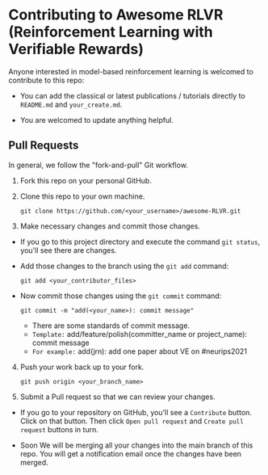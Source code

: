 # Contributing to Awesome RLVR (Reinforcement Learning with Verifiable Rewards)

Anyone interested in model-based reinforcement learning is welcomed to contribute to this repo:

- You can add the classical or latest publications / tutorials directly to `README.md` and `your_create.md`.

- You are welcomed to update anything helpful.


## Pull Requests

In general, we follow the "fork-and-pull" Git workflow.

1. Fork this repo on your personal GitHub.

2. Clone this repo to your own machine.
    ```
    git clone https://github.com/<your_username>/awesome-RLVR.git
    ```

3. Make necessary changes and commit those changes.
    
-  If you go to this project directory and execute the command `git status`, you'll see there are changes.

- Add those changes to the branch using the `git add` command:
    ```
    git add <your_contributor_files>
    ```
- Now commit those changes using the `git commit` command:
    ```
    git commit -m "add(<your_name>): commit message"
    ```
    * There are some standards of commit message.
    * `Template:` add/feature/polish(committer_name or project_name): commit message
    * `For example:` add(jrn): add one paper about VE on #neurips2021


4. Push your work back up to your fork.
    ```
    git push origin <your_branch_name>
    ```

5. Submit a Pull request so that we can review your changes.

- If you go to your repository on GitHub, you'll see a `Contribute` button. Click on that button. Then click `Open pull request` and `Create pull request` buttons in turn.

- Soon We will be merging all your changes into the main branch of this repo. You will get a notification email once the changes have been merged.

